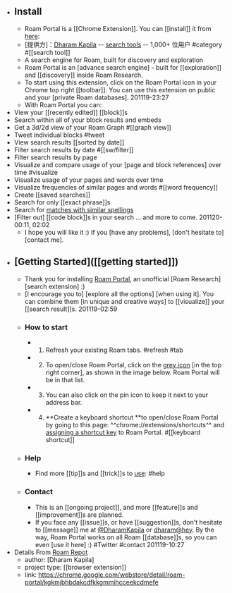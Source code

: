 - ## Install
    - Roam Portal is a [[Chrome Extension]]. You can [[install]] it from [here](https://chrome.google.com/webstore/detail/roam-portal/kgkmjbhbdakcdfkkgmmihcceekcdmefe/related):
    - [提供方]：[Dharam Kapila](mailto:dharam@hey.com) -- [search tools](https://chrome.google.com/webstore/category/ext/38-search-tools) -- 1,000+ 位用户 #category #[[search tool]]
    - A search engine for Roam, built for discovery and exploration
    - Roam Portal is an [advance search engine] - built for [[exploration]] and [[discovery]] inside Roam Research.
    - To start using this extension, click on the Roam Portal icon in your Chrome top right [[toolbar]]. You can use this extension on public and your [private Roam databases].
201119-23:27
    - With Roam Portal you can:
- View your [[recently edited]] [[block]]s
- Search within all of your block results and embeds
- Get a 3d/2d view of your Roam Graph #[[graph view]]
- Tweet individual blocks #tweet
- View search results [[sorted by date]]
- Filter search results by date #[[sw/filter]]
- Filter search results by page
- Visualize and compare usage of your [page and block references] over time #visualize
- Visualize usage of your pages and words over time
- Visualize frequencies of similar pages and words #[[word frequency]]
- Create [[saved searches]]
- Search for only [[exact phrase]]s
- Search for [matches with similar spellings](((MC1iIk0Lt)))
- [Filter out] [[code block]]s in your search
... and more to come.
201120-00:11, 02:02
    - I hope you will like it :) If you [have any problems], [don't hesitate to] [contact me].
- ## [Getting Started]([[getting started]])
    - Thank you for installing [Roam Portal](https://roamresearch.com/#/app/Roam-Portal/page/IiUhhFdN3), an unofficial [Roam Research] [search extension] :)
    - [I encourage you to] [explore all the options] [when using it]. You can combine them [in unique and creative ways] to [[visualize]] your [[search result]]s.
201119-02:59
    - ### How to start
        - 1. Refresh your existing Roam tabs. #refresh #tab
        - 2. To open/close Roam Portal, click on the [grey icon](https://firebasestorage.googleapis.com/v0/b/firescript-577a2.appspot.com/o/imgs%2Fapp%2FRoam-Portal%2F_I1yrV6avz.png?alt=media&token=61d1e1b0-e2a8-45c1-8fa1-ae54115c0292) [in the top right corner], as shown in the image below. Roam Portal will be in that list.
        - 3. You can also click on the pin icon to keep it next to your address bar.
        - 4. **Create a keyboard shortcut **to open/close Roam Portal by going to this page: ^^chrome://extensions/shortcuts^^ and [assigning a shortcut key](((2iPfub8c0))) to Roam Portal. #[[keyboard shortcut]]
    - ### Help
        - Find more [[tip]]s and [[trick]]s to [use](https://roamresearch.com/#/app/roam-depot-developers/page/rD3rr620s): #help
    - ### Contact
        - This is an [[ongoing project]], and more [[feature]]s and [[improvement]]s are planned.
        - If you face any [[issue]]s, or have [[suggestion]]s, don't hesitate to [[message]] me at [@DharamKapila](https://twitter.com/DharamKapila) or [dharam@hey](https://twitter.com/DharamKapila). By the way, Roam Portal works on all Roam [[database]]s, so you can even [use it here] :) #Twitter #contact
201119-10:27
- Details From [Roam Repot](https://roamresearch.com/#/app/roam-depot-developers/page/rD3rr620s)
    - author: [Dharam Kapila]
    - project type: [[browser extension]]
    - link: https://chrome.google.com/webstore/detail/roam-portal/kgkmjbhbdakcdfkkgmmihcceekcdmefe
